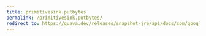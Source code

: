 ```yaml
---
title: primitivesink.putbytes
permalink: /primitivesink.putbytes/
redirect_to: https://guava.dev/releases/snapshot-jre/api/docs/com/google/common/hash/PrimitiveSink.html#putBytes-byte:A-
---
```


